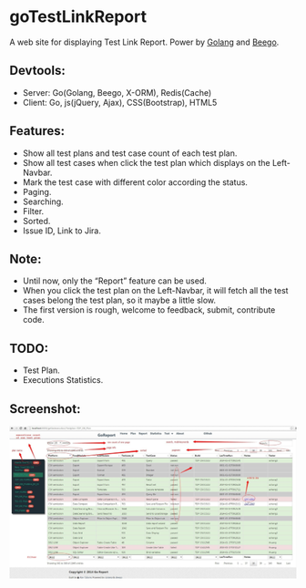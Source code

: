 goTestLinkReport
================

A web site for displaying Test Link Report. 
Power by [Golang](http://golang.org) and [Beego](https://github.com/astaxie/beego).

## Devtools:
* Server: Go(Golang, Beego, X-ORM), Redis(Cache)
* Client: Go, js(jQuery, Ajax), CSS(Bootstrap), HTML5

## Features:
* Show all test plans and test case count of each test plan.
* Show all test cases when click the test plan which displays on the Left-Navbar.
* Mark the test case with different color according the status.
* Paging.
* Searching.
* Filter.
* Sorted.
* Issue ID, Link to Jira.

## Note:
* Until now, only the “Report” feature can be used.
* When you click the test plan on the Left-Navbar, it will fetch all the test cases belong the test plan, so it maybe a little slow.
* The first version is rough, welcome to feedback, submit, contribute code.

## TODO:
* Test Plan.
* Executions Statistics.

## Screenshot:
![Screenshot taken July 24 2014](static/img/Report.jpg)